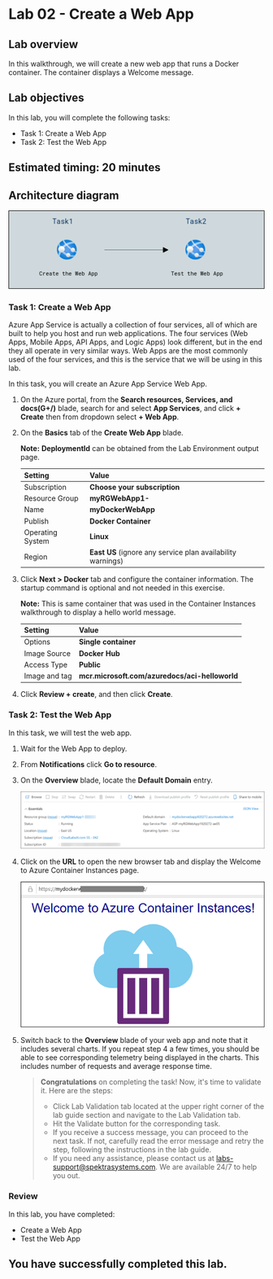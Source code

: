 # Lab 02 - Create a Web App

## Lab overview

In this walkthrough, we will create a new web app that runs a Docker container. The container displays a Welcome message.

## Lab objectives

In this lab, you will complete the following tasks:

+ Task 1: Create a Web App
+ Task 2: Test the Web App

## Estimated timing: 20 minutes

## Architecture diagram

![](../images/az900lab02.PNG) 

### Task 1: Create a Web App

Azure App Service is actually a collection of four services, all of which are built to help you host and run web applications. The four services (Web Apps, Mobile Apps, API Apps, and Logic Apps) look different, but in the end they all operate in very similar ways. Web Apps are the most commonly used of the four services, and this is the service that we will be using in this lab.

In this task, you will create an Azure App Service Web App.

1. On the Azure portal, from the **Search resources, Services, and docs(G+/)** blade, search for and select **App Services**, and click **+ Create** then from dropdown select **+ Web App**.

1. On the **Basics** tab of the **Create Web App** blade.

    **Note:**  **DeploymentId** can be obtained from the Lab Environment output page.

    | Setting | Value |
    | -- | -- |
    | Subscription | **Choose your subscription** |
    | Resource Group | **myRGWebApp1-<inject key="DeploymentID" enableCopy="false"/>**  |
    | Name | **myDockerWebApp<inject key="DeploymentID" enableCopy="false"/>** |
    | Publish | **Docker Container** |
    | Operating System | **Linux** |
    | Region | **East US** (ignore any service plan availability warnings) |
        
1. Click **Next > Docker** tab and configure the container information. The startup command is optional and not needed in this exercise.

    **Note:** This is same container that was used in the Container Instances walkthrough to display a hello world message.

    | Setting | Value |
    | -- | -- |
    | Options | **Single container** |
    | Image Source | **Docker Hub** |
    | Access Type | **Public** |
    | Image and tag | **mcr.microsoft.com/azuredocs/aci-helloworld** |
    
1. Click **Review + create**, and then click **Create**.

### Task 2: Test the Web App

In this task, we will test the web app.

1. Wait for the Web App to deploy.

1. From **Notifications** click **Go to resource**.

1. On the **Overview** blade, locate the **Default Domain** entry.

    ![Screenshot of the web app properties blade. The URL is highlighted.](../images/AZ-900-module-02-app-service.png)

1. Click on the **URL** to open the new browser tab and display the Welcome to Azure Container Instances page.

    ![Screenshot of the Welcome to Azure Container Instance page.](../images/(0802).png)

1. Switch back to the **Overview** blade of your web app and note that it includes several charts. If you repeat step 4 a few times, you should be able to see corresponding telemetry being displayed in the charts. This includes number of requests and average response time.

   > **Congratulations** on completing the task! Now, it's time to validate it. Here are the steps:
   > - Click Lab Validation tab located at the upper right corner of the lab guide section and navigate to the Lab Validation tab.
   > - Hit the Validate button for the corresponding task.
   > - If you receive a success message, you can proceed to the next task. If not, carefully read the error message and retry the step, following the instructions in the lab guide.
   > - If you need any assistance, please contact us at labs-support@spektrasystems.com. We are available 24/7 to help you out.

### Review
In this lab, you have completed:
- Create a Web App
- Test the Web App
  
## You have successfully completed this lab.
